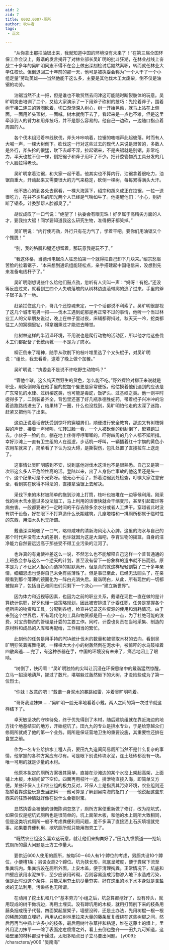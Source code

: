 ```yaml
---
aid: 2
zid: 7
title: 0002.0007-厕所
author: 吹牛者
tags: 
 - 正文

---
```




　　“从你拿出那把油锯出来，我就知道中国的环境没有未来了！”在第三届全国环保工作会议上，戴谐的发言揭开了对林业部长吴旷明的批斗狂潮，在林业战线上奋战二十多年的吴旷明同志不得不在会上做出深刻检讨后黯然离职，转而就任林业大学任校长。但倒退回三十年前的那一天，他可是被执委会称为“一个人干了一个小组定量”劳动英雄——当然他能干这么多，主要是其他伐木工太废柴，倒不仅是油锯的功劳。

　　油锯当然不止一把，但是谁也不敢贸然去问津这可能随时断裂肢体的玩意。吴旷明突击培训了二个，又给大家演示了一下用斧子砍树的技巧：先抡着斧子，围着树干接二连三的转圈砍着，切口渐渐深入树心，树一开始晃动，就马上站在上侧面，一面用斧头顶树，一面喊。树木就倒下去了，看起来是一点也不难，但是这里牵涉到人的臂力和用斧技巧，并不是那么容易的。他自己一边砍，一边随口指点着周围的人。

　　各个伐木组沿着林线砍伐，斧头咔咔响着，拉锯的嗤嗤声此起彼落。时而有人大喊一声，一棵大树倒下。砍伐这一行对这些过去的现代人来说是艰苦的，多数人是外行，斧头抡的很猛，砍下去却不深，拉起锯来，不是夹锯就是别锯，非常吃力，半天也拉不倒一棵，倒把锯子和斧子用坏了不少。把计委管物资工具分发的几个人脸拉得老长。

　　吴旷明拿着油锯，和大家一起干着。他其实也不算内行，油锯拿着很吃力，油锯自重大，开动起来又需要很大的力气来稳定，砍倒一棵树，每每累得满头大汗。

　　他不放心的到各处去察看，一棵大海莲下，绍宗和胡义成正在拉锯，一拉一送很吃力，在并不炎热的阳光两个人已经是气喘如牛了。他提醒他们：“小心，别折断了锯条。计委那帮人脸都臭了。”

　　胡仪成叹了一口气说：“绝望了！执委会有眼无珠！好歹属于高精尖方面的人才，要我拉大锯！同学要知道我这么研究生物，准得把牙都笑掉。”

　　吴旷明说：“内行使巧劲，外行只有花力气了，学着干吧。要你们用油锯又个个推脱！”

　　“别，我的胳膊和腿还想留着，那玩意我是玩不了。”

　　“我这体格，当德州电锯杀人狂恐怕第一个就得把自己卸下几块来。”绍宗愁眉苦脸的拉着锯子，“本来想到通讯组能轻松点，亲手搭建起中国电信来，没想到先来准备电线杆子了。”

　　吴旷明刚想说些什么给他们鼓点劲，忽听有人尖叫一声：“妈呀！有蛇。”还没等反应过来，就看到三四个人失魂落魄的从树林边连滚带爬的逃了过来，手里的斧子锯子丢了一地。

　　赶紧拦住这几个，哥几个还惊魂未定，一个个话都说不利索了。吴旷明很鄙视了这几个城市宅男一把——伐木工遇到蛇那是再正常不过的事情，他听一个当过林业工人的父辈朋友说过，晚上在林子里过夜，床辅都得抖过，秋天天一冷，蛇类都往工人的窝棚里钻，得拿烟熏过才能进去睡觉。

　　红树林这样的半沼泽环境，不用说也是爬行动物的活动区，所以他才给这些伐木工们都配备了长统雨靴——不是为了防水。

　　柳正倒来了精神，随手从砍削下的枝叶堆里选了个叉头棍子，对吴旷明说：“组长，我去看看，逮着了晚上做个加餐。”

　　吴旷明说：“执委会不是说不许吃野生动物吗？”

　　“管他个球。这么纯天然野生的货色，怎么能不吃。”野外探险对柳正来说就是职业，剐条倒霉落在他手里的蛇加个餐更是家常便饭。他估摸着他们遇到的应该是广东常见的水律、过树榕这类，也可能是毒蛇，饭铲头、过基峡之类。他一则平时捉得多了，二则装备齐全，背包里还塞了好几瓶季德胜蛇药，带着棍子兴冲冲的沿着逃跑路线进去了，结果转了一圈，什么也没找到，吴旷明怕他走的太深了迷路，赶紧又把他叫了出来。

　　这边正说着话安抚受到惊吓的穿越男们，顺便进行安全教育，那边又有树枝劈裂的声音，接着一声惨叫，忙转过脸一看，一个人被砍倒的树刮倒了，赶紧跑过去。小伙子一脸的血，躺在地上疼得哼哼唧唧的，吓得四周的几个人都不知所措。幸好沙滩上一直有卫生组的人在巡逻，步话机一呼叫，一辆插着红十字旗的黄色小农用车就来了，简单看了下认为没大碍，是撕裂伤，包扎处置了直接拉车上送走了。

　　这事情让吴旷明感到不安，说到底他对伐木这活也不是很熟悉。自己又是第一次带这么多人干危险性高的活。登陆以来，出了人身伤亡事故的他这里还是头一个，这个纪录可是不光彩呀。他无心干活了，拎着油锯到处检查，叮嘱大家注意安全，看到实在砍得不得法的，直接拿油锯上去解决。

　　采伐下来的木材被简单的拖到沙滩上打筒，枝叶也被堆在一边等候利用。刚采伐的树木含水量过多没法加工，马上利用的话很快就会干缩变形，甚至引起霉烂等病虫害。一般都要进行一定时间的干存去除多余水分或者人工烘干。穿越者此时没有烘干设备，好在眼下不打算造什么长期建筑，几座塔楼和一排厕所都属于临时性的东西，用湿木头也无所谓。

　　戴谐深深地吸了一口气，略带咸味的清新海风沁入心脾。这里的海水与自己的那个时代并没有太大的差别，也许就因为这是大海吧，孕育生物的摇篮，自身的洁净能力自然要远远高于那些受不得工业污染的江河了。

　　也许真的有鬼使神差这么一说，不然怎么也不能解释自己这样一个普普通通的上班族会参与这么一个逆天的计划，甚至没有留下一份象样的遗书就不告而别。原本是为了不让家人担心而选择的默默离开，但是真的就这样轻轻割裂了二十多年亲情，细细思虑也觉得自己未免有些薄性了。但是事已至此，已经无法回头了，在亲眼看到那个薄薄的镜面化为一阵白光消失后。戴谐明白，从此，所有现世的一切都被抛弃了，包括自己和同志们只剩下一个决心——“建立新世界”。

　　因为体力和近视等因素，也因为之前的职业关系，戴谐在现世一直在做的是计算统计供职，好歹也懂一些策略规划，因此被安排进了计委任职，任务是掌握各个组所需的物资和工具，分配到各组，检查并记录这些资源的使用和消耗情况。由于来到这个世界后，所有现代化的工具和物资都是用一点少一点，为了杜绝可能的浪费，对宝贵物资的管理是计委的主要工作。同时，计委也负责在当地采集、制造的原材料和成品的入库和再配给，工作相当的繁忙。

　　此刻他的任务是用手持的PDA统计伐木的数量和被领取木材的去向，看到吴旷明狞笑着挥舞电锯，一棵棵大大小小的树轰然倒在泥水中，被惊吓的水鸟鼓噪着四散奔逃……完了，有这种杀器在手，中国的环境没有未来了，痛苦地闭上了眼睛。

　　“树倒了，快闪啊！”吴旷明独特的尖叫让沉浸在环保思绪中的戴谐猛然惊醒，立马一招滚地葫芦，挪过了数尺，堪堪躲过轰然砸下的大树，才没险些成为了第一位烈士。

　　“你妹！故意的吧！”戴谐一身泥水的暴跳如雷，冲着吴旷明吼着。

　　“哥哥我没妹妹……”吴旷明一脸无辜地看着小戴。两人之间的第一次过节就这样结下了。

　　卓天敏坚决的守株待兔，终于优先得到了木材，随后建筑组就在靠近海边的地方找个地基结实的地方，开始挖坑了。田九九的专业是排水专业，于是给穿越众们修厕所就成了他的第一个业务。厕所是保证营地卫生的重要设施，其重要性还排在食堂之前。

　　作为一名专业给排水工程人员，要田九九造间简易厕所当然不是什么复杂的事情，他掌握的各种方案应有尽有。可是眼下别说砖块水泥，连土坯砖都没有一块。唯一可用的就是少量的木材。

　　他原本拟定的厕所方案极其简单，直接在沙滩边的某个水岔上架起高架，上面铺上木板，木板间留下空位。四面再用枝叶一遮。排泄物直接入海，即简单又方便。某些环保人士和农业组的极力反对，环保人士是指责其污染环境，农业组则还指望着靠这些玩意去当肥料——他可算是了解到吴南海的抠门了——他说起这些东西来的狂热神情就好像在说什么金银财宝。

　　显然执委会被他的慷慨陈词忽悠了，厕所方案便重新做了修订，改为挖坑式，如果仅仅是挖坑式厕所也是很简单的，坑上面架木板，和他的水上厕所大致相同，但是这类坑式厕所一般不考虑粪便利用问题，差不多满了直接洒上石灰填埋就完事。如果要粪便利用，挖坑厕所就只能用掏粪工了。

　　“既然农业组这么喜欢这玩意，就让他们来掏粪好了。”田九九愤愤道——挖坑式厕所的最大问题是土方工作量大。

　　要供近600人使用的厕所，按每50－60人有1个蹲位的考虑，男厕共设10个蹲位，小便槽1条；另设女厕2个蹲位。坑为狭长形，坑底呈坡度，便于粪尿下流至集粪坑内。集粪坑设在厕所外面，上安木盖，便于清理掏粪。正常情况下，坑底和四壁应该用水泥抹平，至少应该用砖砌，否则容易造成污物渗入地下水造成污染，但是此时没这个条件，只能采用夯土机尽量夯实，好在这里的地下水本身就是含盐卤的无法利用，污染些也无所谓。

　　在动用了挖土机和几个“基本劳力”小组之后，坑总算都挖好了，没有砖头，就用现成的树干做坑边，再用土埋实。没有蹲坑用的木板，就用打筒削下来的枝条用藤条捆成筏子代替。四面架起屋架子，墙壁没砖，还是土办法，先用树棍一根一根的稀疏的直立埋好，再用从红树林里拉来大量的藤条反复缠绕在这些树棍之间，然后再再当中插上许多小的枝条，最后用树叶杂草拌和粘泥，堆在这藤土的墙上，里外用泥刀抹平——除了表面疙疙瘩瘩之外，看上去倒也整齐——田九九可知道，这墙壁里的材料都没干燥过，太阳多晒点日子立马要出问题。
[y009]: /characters/y009 "吴南海"


